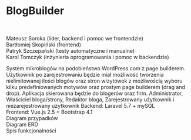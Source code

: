 <h1>BlogBuilder</h1><br>

Mateusz Soroka (lider, backend i pomoc we frontendzie)<br>
Bartłomiej Skopiński (frontend)<br>
Patryk Szczepański (testy automatyczne i manualne)<br>
Karol Tomczyk (inżynieria oprogramowania i pomoc w backendzie)<br>

System mikroblogów na podobieństwo WordPress.com z page builderem. Użytkownik po zarejestrowaniu będzie miał możliwość tworzenia nielimitowanej ilości blogów oraz stron wizytówek z możliwością wyboru kilku predefiniowanych motywów oraz prostym page builderem (drag and drop). Aplikacja skierowana będzie do blogerów oraz firm.
Administrator, Właściciel bloga/strony, Redaktor bloga, Zarejestrowany użytkownik i niezarejestrowany użytkownik
Backend: Laravel 5.7 + mySQL<br>
Frontend: Vue.js 2.5 + Bootstrap 4.1<br>
Diagram  przypadków<br>
Diagram ERD<br>
Spis funkcjonalności <br>
